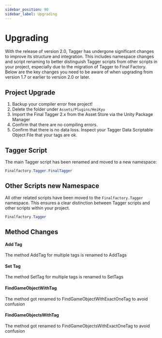 ```yaml
---
sidebar_position: 90
sidebar_label: Upgrading
---
```


# Upgrading

With the release of version 2.0, Tagger has undergone significant changes to improve its structure and integration. This includes namespace changes and script renaming to better distinguish Tagger scripts from other scripts in your project, especially due to the migration of Tagger to Final Factory. Below are the key changes you need to be aware of when upgrading from version 1.7 or earlier to version 2.0 or later.

## Project Upgrade

1. Backup your compiler error free project!
2. Delete the folder under `Assets/Plugins/HeiKyu`
3. Import the Final Tagger 2.x from the Asset Store via the Unity Package Manager
4. Confirm that there are no compiling errors.
5. Confirm that there is no data loss. Inspect your Tagger Data Scriptable Object File that your tags are ok.


## Tagger Script

The main Tagger script has been renamed and moved to a new namespace:

```csharp
Finalfactory.Tagger.FinalTagger
```

##  Other Scripts new Namespace

All other related scripts have been moved to the `Finalfactory.Tagger` namespace. This ensures a clear distinction between Tagger scripts and other scripts within your project.

```csharp
Finalfactory.Tagger
```

## Method Changes

#### Add Tag
The method AddTag for multiple tags is renamed to AddTags
#### Set Tag
The method SetTag for multiple tags is renamed to SetTags

#### FindGameObjectWithTag
The method got renamed to FindGameObjectWithExactOneTag to avoid confusion

#### FindGameObjectsWithTag
The method got renamed to FindGameObjectsWithExactOneTag to avoid confusion


